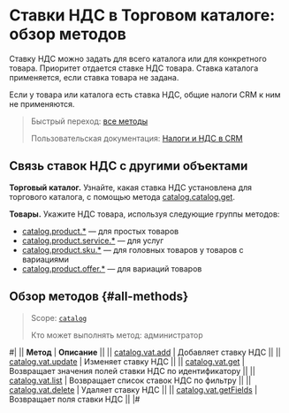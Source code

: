 # Ставки НДС в Торговом каталоге: обзор методов

Ставку НДС можно задать для всего каталога или для конкретного товара. Приоритет отдается ставке НДС товара. Ставка каталога применяется, если ставка товара не задана.

Если у товара или каталога есть ставка НДС, общие налоги CRM к ним не применяются.

> Быстрый переход: [все методы](#all-methods)
> 
> Пользовательская документация: [Налоги и НДС в CRM](https://helpdesk.bitrix24.ru/open/15955806)

## Связь ставок НДС с другими объектами

**Торговый каталог.** Узнайте, какая ставка НДС установлена для торгового каталога, с помощью метода [catalog.catalog.get](../catalog/catalog-catalog-get.md).

**Товары.** Укажите НДС товара, используя следующие группы методов:
- [catalog.product.*](../product/index.md) — для простых товаров
- [catalog.product.service.*](../product/service/index.md) — для услуг
- [catalog.product.sku.*](../product/sku/index.md) — для головных товаров у товаров с вариациями
- [catalog.product.offer.*](../product/offer/index.md) — для вариаций товаров

## Обзор методов {#all-methods}

> Scope: [`catalog`](../../scopes/permissions.md)
>
> Кто может выполнять метод: администратор

#|
|| **Метод** | **Описание** ||
|| [catalog.vat.add](./catalog-vat-add.md) | Добавляет ставку НДС ||
|| [catalog.vat.update](./catalog-vat-update.md) | Изменяет ставку НДС ||
|| [catalog.vat.get](./catalog-vat-get.md) | Возвращает значения полей ставки НДС по идентификатору ||
|| [catalog.vat.list](./catalog-vat-list.md) | Возвращает список ставок НДС по фильтру ||
|| [catalog.vat.delete](./catalog-vat-delete.md) | Удаляет ставку НДС ||
|| [catalog.vat.getFields](./catalog-vat-get-fields.md) | Возвращает поля ставки НДС ||
|#
